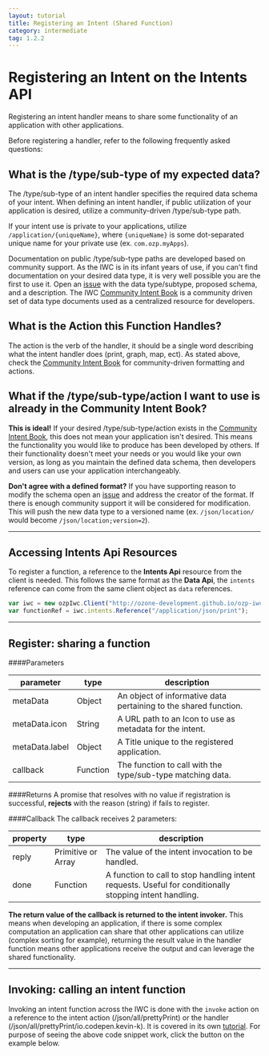 ```yaml
---
layout: tutorial
title: Registering an Intent (Shared Function)
category: intermediate
tag: 1.2.2
---
```


# Registering an Intent on the Intents API
Registering an intent handler means to share some functionality of an
application with other applications.

Before registering a handler, refer to the following frequently asked questions:

## What is the /type/sub-type of my expected data?
The /type/sub-type of an intent handler specifies the required data schema of
your intent. When defining an intent handler, if public utilization of your
application is desired, utilize a community-driven /type/sub-type path.

If your intent use is private to your applications, utilize
`/application/{uniqueName}`, where `{uniqueName}` is some dot-separated
unique name for your private use (ex. `com.ozp.myApps`).

Documentation on public /type/sub-type paths are developed based on community
support. As the IWC is in its infant years of use, if you can't find
documentation on your desired data type, it is very well possible you are the
first to use it. Open an
[issue](http://www.github.com/ozone-development/ozp-iwc/issues) with the data
type/subtype, proposed schema, and a description. The IWC
[Community Intent Book](https://github.com/ozone-development/ozp-iwc/wiki/Community-Intent-Book)
is a community driven set of data type documents used as a centralized resource
for developers.

## What is the Action this Function Handles?
The action is the verb of the handler, it should be a single word describing
what the intent handler does (print, graph, map, ect). As stated above, check
the [Community Intent Book](https://github.com/ozone-development/ozp-iwc/wiki/Community-Intent-Book)
for community-driven formatting and actions.

## What if the /type/sub-type/action I want to use is already in the Community Intent Book?
**This is ideal!** If your desired /type/sub-type/action exists in the
[Community Intent Book](https://github.com/ozone-development/ozp-iwc/wiki/Community-Intent-Book),
this does not mean your application isn't desired. This means the functionality
you would like to produce has been developed by others. If their functionality
doesn't meet your needs or you would like your own version, as long as you
maintain the defined data schema, then developers and users can use your
application interchangeably.

**Don't agree with a defined format?** If you have supporting reason to modify
the schema open an [issue](http://www.github.com/ozone-development/ozp-iwc/issues)
and address the creator of the format. If there is enough community support
it will be considered for  modification. This will push the new data type to a
versioned name (ex. `/json/location/` would become `/json/location;version=2`).

***

## Accessing Intents Api Resources
To register a function, a reference to the **Intents Api**  resource from the
client is needed. This follows the same format as the **Data Api**, the
`intents` reference can come from the same client object as `data` references.

``` js
var iwc = new ozpIwc.Client("http://ozone-development.github.io/ozp-iwc");
var functionRef = iwc.intents.Reference("/application/json/print");
```
***

## Register: sharing a function

####Parameters

| parameter | type   | description |
|-----------|--------|---------------------------------------------------------|
| metaData   | Object | An object of informative data pertaining to the shared function. |
| metaData.icon  | String | A URL path to an Icon to use as metadata for the intent. |
| metaData.label| Object | A Title unique to the registered application.             |
| callback  | Function| The function to call with the type/sub-type matching data.

####Returns
A promise that resolves with no value if registration is successful, **rejects**
with the reason (string) if fails to register.



####Callback
The callback receives 2 parameters:

| property | type   | description                                              |
|----------|--------|----------------------------------------------------------|
| reply    | Primitive or Array | The value of the intent invocation to be handled.|
| done     | Function |  A function to call to stop handling intent requests. Useful for conditionally stopping intent handling.|


**The return value of the callback is returned to the intent invoker.** This
means when developing an application, if there is some complex computation an
application can share that other applications can utilize (complex sorting for
example), returning the result value in the handler function means other
applications receive the output and can leverage the shared functionality.

<p data-height="420" data-theme-id="0" data-slug-hash="eJERYj" data-default-tab="js" data-user="Kevin-K" class='codepen'>

***

## Invoking: calling an intent function
Invoking an intent function across the IWC is done with the `invoke` action on
a reference to the intent action (/json/all/prettyPrint) or the handler
(/json/all/prettyPrint/io.codepen.kevin-k). It is covered in its own
[tutorial](12_intentInvoking.html). For purpose of seeing the above code
snippet work, click the button on the example below.

<p data-height="300" data-theme-id="0" data-slug-hash="wMqeKd" data-default-tab="result" data-user="Kevin-K" class='codepen'>
